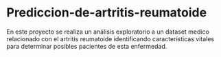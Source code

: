 # Prediccion-de-artritis-reumatoide
En este proyecto se realiza un análisis exploratorio a un dataset medico relacionado con el artritis reumatoide identificando características vitales para determinar posibles pacientes de esta enfermedad.
